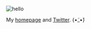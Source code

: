 ![hello](https://github.com/user-attachments/assets/485de95c-7b5a-4097-9b47-de8500159d36)

My [homepage](https://8lee.ai/) and [Twitter](https://twitter.com/8bit/). {•̃_•̃}
